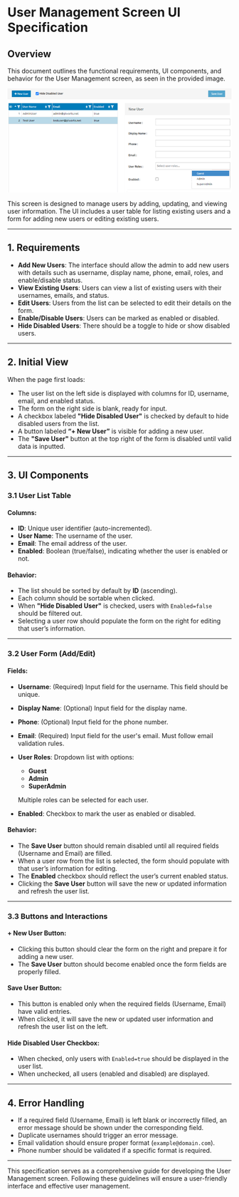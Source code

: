 # User Management Screen UI Specification

## Overview
This document outlines the functional requirements, UI components, and behavior for the User Management screen, as seen in the provided image.

![User Management Screen](images/user_management_screen.png)

This screen is designed to manage users by adding, updating, and viewing user information. The UI includes a user table for listing existing users and a form for adding new users or editing existing users.

---

## 1. Requirements

- **Add New Users**: The interface should allow the admin to add new users with details such as username, display name, phone, email, roles, and enable/disable status.
- **View Existing Users**: Users can view a list of existing users with their usernames, emails, and status.
- **Edit Users**: Users from the list can be selected to edit their details on the form.
- **Enable/Disable Users**: Users can be marked as enabled or disabled.
- **Hide Disabled Users**: There should be a toggle to hide or show disabled users.

---

## 2. Initial View

When the page first loads:
- The user list on the left side is displayed with columns for ID, username, email, and enabled status.
- The form on the right side is blank, ready for input.
- A checkbox labeled **"Hide Disabled User"** is checked by default to hide disabled users from the list.
- A button labeled **“+ New User”** is visible for adding a new user.
- The **"Save User"** button at the top right of the form is disabled until valid data is inputted.

---

## 3. UI Components

### 3.1 User List Table

#### Columns:
- **ID**: Unique user identifier (auto-incremented).
- **User Name**: The username of the user.
- **Email**: The email address of the user.
- **Enabled**: Boolean (true/false), indicating whether the user is enabled or not.

#### Behavior:
- The list should be sorted by default by **ID** (ascending).
- Each column should be sortable when clicked.
- When **"Hide Disabled User"** is checked, users with `Enabled=false` should be filtered out.
- Selecting a user row should populate the form on the right for editing that user’s information.

---

### 3.2 User Form (Add/Edit)

#### Fields:
- **Username**: (Required) Input field for the username. This field should be unique.
- **Display Name**: (Optional) Input field for the display name.
- **Phone**: (Optional) Input field for the phone number.
- **Email**: (Required) Input field for the user's email. Must follow email validation rules.
- **User Roles**: Dropdown list with options:
  - **Guest**
  - **Admin**
  - **SuperAdmin**
  
  Multiple roles can be selected for each user.
  
- **Enabled**: Checkbox to mark the user as enabled or disabled.

#### Behavior:
- The **Save User** button should remain disabled until all required fields (Username and Email) are filled.
- When a user row from the list is selected, the form should populate with that user’s information for editing.
- The **Enabled** checkbox should reflect the user’s current enabled status.
- Clicking the **Save User** button will save the new or updated information and refresh the user list.

---

### 3.3 Buttons and Interactions

#### **+ New User Button**:
- Clicking this button should clear the form on the right and prepare it for adding a new user.
- The **Save User** button should become enabled once the form fields are properly filled.

#### **Save User Button**:
- This button is enabled only when the required fields (Username, Email) have valid entries.
- When clicked, it will save the new or updated user information and refresh the user list on the left.

#### **Hide Disabled User Checkbox**:
- When checked, only users with `Enabled=true` should be displayed in the user list.
- When unchecked, all users (enabled and disabled) are displayed.

---

## 4. Error Handling

- If a required field (Username, Email) is left blank or incorrectly filled, an error message should be shown under the corresponding field.
- Duplicate usernames should trigger an error message.
- Email validation should ensure proper format (`example@domain.com`).
- Phone number should be validated if a specific format is required.

---

This specification serves as a comprehensive guide for developing the User Management screen. Following these guidelines will ensure a user-friendly interface and effective user management.
